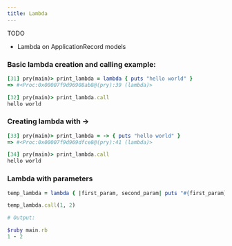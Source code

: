 ```yaml
---
title: Lambda
--- 
```


TODO

- Lambda on ApplicationRecord models



### Basic lambda creation and calling example:

```rb
[31] pry(main)> print_lambda = lambda { puts "hello world" }
=> #<Proc:0x00007f9d96908ab8@(pry):39 (lambda)>

[32] pry(main)> print_lambda.call
hello world
```

### Creating lambda with -> 

```rb 
[33] pry(main)> print_lambda = -> { puts "hello world" }
=> #<Proc:0x00007f9d969dfce8@(pry):41 (lambda)>

[34] pry(main)> print_lambda.call
hello world
```

### Lambda with parameters
```rb
temp_lambda = lambda { |first_param, second_param| puts "#{first_param} - #{second_param}" }

temp_lambda.call(1, 2)

# Output:

$ruby main.rb
1 - 2
```